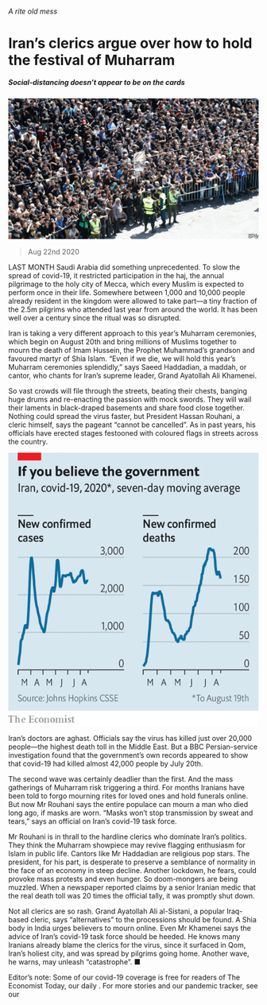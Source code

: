 ###### A rite old mess

# Iran’s clerics argue over how to hold the festival of Muharram 

##### Social-distancing doesn’t appear to be on the cards 

![image](images/20200822_MAP504.jpg) 

> Aug 22nd 2020 

LAST MONTH Saudi Arabia did something unprecedented. To slow the spread of covid-19, it restricted participation in the haj, the annual pilgrimage to the holy city of Mecca, which every Muslim is expected to perform once in their life. Somewhere between 1,000 and 10,000 people already resident in the kingdom were allowed to take part—a tiny fraction of the 2.5m pilgrims who attended last year from around the world. It has been well over a century since the ritual was so disrupted.

Iran is taking a very different approach to this year’s Muharram ceremonies, which begin on August 20th and bring millions of Muslims together to mourn the death of Imam Hussein, the Prophet Muhammad’s grandson and favoured martyr of Shia Islam. “Even if we die, we will hold this year’s Muharram ceremonies splendidly,” says Saeed Haddadian, a maddah, or cantor, who chants for Iran’s supreme leader, Grand Ayatollah Ali Khamenei.


So vast crowds will file through the streets, beating their chests, banging huge drums and re-enacting the passion with mock swords. They will wail their laments in black-draped basements and share food close together. Nothing could spread the virus faster, but President Hassan Rouhani, a cleric himself, says the pageant “cannot be cancelled”. As in past years, his officials have erected stages festooned with coloured flags in streets across the country.

![image](images/20200822_MAC227.png) 


Iran’s doctors are aghast. Officials say the virus has killed just over 20,000 people—the highest death toll in the Middle East. But a BBC Persian-service investigation found that the government’s own records appeared to show that covid-19 had killed almost 42,000 people by July 20th.

The second wave was certainly deadlier than the first. And the mass gatherings of Muharram risk triggering a third. For months Iranians have been told to forgo mourning rites for loved ones and hold funerals online. But now Mr Rouhani says the entire populace can mourn a man who died long ago, if masks are worn. “Masks won’t stop transmission by sweat and tears,” says an official on Iran’s covid-19 task force.

Mr Rouhani is in thrall to the hardline clerics who dominate Iran’s politics. They think the Muharram showpiece may revive flagging enthusiasm for Islam in public life. Cantors like Mr Haddadian are religious pop stars. The president, for his part, is desperate to preserve a semblance of normality in the face of an economy in steep decline. Another lockdown, he fears, could provoke mass protests and even hunger. So doom-mongers are being muzzled. When a newspaper reported claims by a senior Iranian medic that the real death toll was 20 times the official tally, it was promptly shut down.

Not all clerics are so rash. Grand Ayatollah Ali al-Sistani, a popular Iraq-based cleric, says “alternatives” to the processions should be found. A Shia body in India urges believers to mourn online. Even Mr Khamenei says the advice of Iran’s covid-19 task force should be heeded. He knows many Iranians already blame the clerics for the virus, since it surfaced in Qom, Iran’s holiest city, and was spread by pilgrims going home. Another wave, he warns, may unleash “catastrophe”. ■

Editor’s note: Some of our covid-19 coverage is free for readers of The Economist Today, our daily . For more stories and our pandemic tracker, see our 


